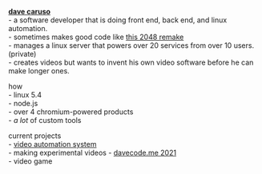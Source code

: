 [//]: # (using \- to use the regular - symbol and spacing stuff, we need       )
[//]: # (to insert <br/> a lot though, which isnt that nice.                   )

**[dave caruso](https://davecode.me)** <br/>
\- a software developer that is doing front end, back end, and linux automation. <br/>
\- sometimes makes good code like [this 2048 remake](https://davecode.me/2048) <br/>
\- manages a linux server that powers over 20 services from over 10 users. (private) <br/>
\- creates videos but wants to invent his own video software before he can make longer ones. <br/>

how <br/>
\- linux 5.4 <br/>
\- node.js <br/>
\- over 4 chromium-powered products <br/>
\- *a lot* of custom tools <br/>

current projects <br/>
\- [video automation system](https://github.com/davecaruso/sequencer) <br/>
\- making experimental videos
\- [davecode.me 2021](https://github.com/davecaruso/davecode.me) <br/>
\- video game <br />
